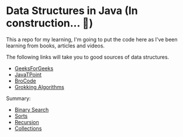 # Data Structures in Java (In construction... 🚧)

This a repo for my learning, I'm going to put the code here as I've been learning from books, articles and videos.

The following links will take you to good sources of data structures.

- [GeeksForGeeks](https://www.geeksforgeeks.org/data-structures)
- [JavaTPoint](https://www.javatpoint.com/data-structure-tutorial)
- [BroCode](https://www.youtube.com/watch?v=xX5iOYCJmBI&list=PLZPZq0r_RZON1eaqfafTnEexRzuHbfZX8)
- [Grokking Algorithms](https://www.amazon.com/Grokking-Algorithms-illustrated-programmers-curious/dp/1617292230)

Summary:

- [Binary Search](https://github.com/vieirajunior-90/DataStructures/tree/main/src/main/java/binarysearch)
- [Sorts](https://github.com/vieirajunior-90/DataStructures/tree/main/src/main/java/sorts)
- [Recursion](https://github.com/vieirajunior-90/DataStructures/tree/main/src/main/java/recursion)
- [Collections](https://github.com/vieirajunior-90/DataStructures/tree/main/src/main/java/collections)

